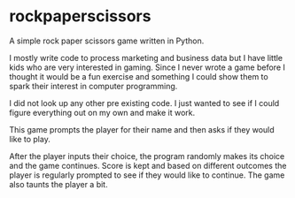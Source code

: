 # rockpaperscissors
A simple rock paper scissors game written in Python.

I mostly write code to process marketing and business data but I have little kids who are very interested in gaming. Since I never wrote a game before I thought it would be a fun exercise and something I could show them to spark their interest in computer programming.

I did not look up any other pre existing code. I just wanted to see if I could figure everything out on my own and make it work.

This game prompts the player for their name and then asks if they would like to play.

After the player inputs their choice, the program randomly makes its choice and the game continues. Score is kept and based on different outcomes the player is regularly prompted to see if they would like to continue. The game also taunts the player a bit.
